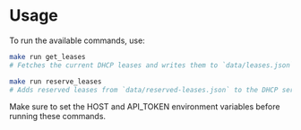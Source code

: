 # Usage

To run the available commands, use:

```sh
make run get_leases
# Fetches the current DHCP leases and writes them to `data/leases.json`.
```

```sh
make run reserve_leases
# Adds reserved leases from `data/reserved-leases.json` to the DHCP server.
```

Make sure to set the HOST and API_TOKEN environment variables before running these commands.